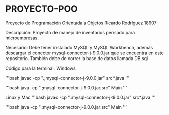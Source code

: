 # PROYECTO-POO
Proyecto de Programación Orientada a Objetos
Ricardo Rodríguez 18907

Descripción:
Proyecto de manejo de inventarios pensado para microempresas.

Necesario:
Debe tener instalado MySQL y MySQL Workbench, además descargar el conector mysql-connector-j-9.0.0.jar que se encuentra en este repositorio. También debe de correr la base de datos llamada DB.sql

Código para la terminal:
Windows

'''bash
javac -cp ".;mysql-connector-j-9.0.0.jar" src\*.java
'''

'''bash
java -cp ".;mysql-connector-j-9.0.0.jar;src" Main
'''

Linux y Mac
'''bash
javac -cp ".:mysql-connector-j-9.0.0.jar" src\*.java
'''

'''bash
java -cp ".:mysql-connector-j-9.0.0.jar:src" Main
'''


